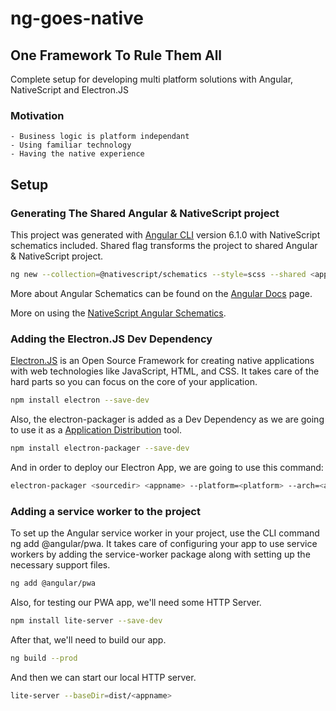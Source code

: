 # ng-goes-native

## One Framework To Rule Them All

Complete setup for developing multi platform solutions with Angular, NativeScript and Electron.JS

### Motivation

    - Business logic is platform independant
    - Using familiar technology
    - Having the native experience 

## Setup

### Generating The Shared Angular & NativeScript project

This project was generated with [Angular CLI](https://github.com/angular/angular-cli) version 6.1.0 with NativeScript schematics included. Shared flag transforms the project to shared Angular & NativeScript project. 

```bash
ng new --collection=@nativescript/schematics --style=scss --shared <appname>
```

More about Angular Schematics can be found on the [Angular Docs](https://angular.io/guide/schematics) page.

More on using the [NativeScript Angular Schematics](https://github.com/NativeScript/nativescript-schematics).

### Adding the Electron.JS Dev Dependency

[Electron.JS](https://electronjs.org/docs/all) is an Open Source Framework for creating native applications with web technologies like JavaScript, HTML, and CSS. It takes care of the hard parts so you can focus on the core of your application.

```bash
npm install electron --save-dev
```

Also, the electron-packager is added as a Dev Dependency as we are going to use it as a [Application Distribution](https://electronjs.org/docs/tutorial/application-distribution) tool.

```bash
npm install electron-packager --save-dev
```

And in order to deploy our Electron App, we are going to use this command:

```bash
electron-packager <sourcedir> <appname> --platform=<platform> --arch=<arch> [optional flags...]
```

### Adding a service worker to the project

To set up the Angular service worker in your project, use the CLI command ng add @angular/pwa. It takes care of configuring your app to use service workers by adding the service-worker package along with setting up the necessary support files.

```bash
ng add @angular/pwa
```

Also, for testing our PWA app, we'll need some HTTP Server.

```bash
npm install lite-server --save-dev
```

After that, we'll need to build our app.

```bash
ng build --prod
```

And then we can start our local HTTP server.

```bash
lite-server --baseDir=dist/<appname>
```